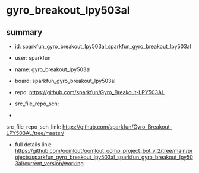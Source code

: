 # gyro_breakout_lpy503al
 
## summary 
* id: sparkfun_gyro_breakout_lpy503al_sparkfun_gyro_breakout_lpy503al
* user: sparkfun
* name: gyro_breakout_lpy503al
* board: sparkfun_gyro_breakout_lpy503al
* repo: https://github.com/sparkfun/Gyro_Breakout-LPY503AL



* src_file_repo_sch: 
*
 src_file_repo_sch_link: https://github.com/sparkfun/Gyro_Breakout-LPY503AL/tree/master/
* full details link: https://github.com/oomlout/oomlout_oomp_project_bot_v_2/tree/main/projects/sparkfun_gyro_breakout_lpy503al_sparkfun_gyro_breakout_lpy503al/current_version/working  






